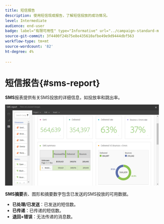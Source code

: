 ```yaml
---
title: 短信报告
description: 使用短信现成报告，了解短信投放的成功情况。
level: Intermediate
audience: end-user
badge: label="有限可用性" type="Informative" url="../campaign-standard-migration-home.md" tooltip="仅限于Campaign Standard已迁移的用户"
source-git-commit: 3f4400f24b75e8e435610afbe49e9d9444dbf563
workflow-type: tm+mt
source-wordcount: '82'
ht-degree: 4%

---
```


# 短信报告{#sms-report}

**SMS**&#x200B;报表提供有关SMS投放的详细信息，如投放率和跳出率。

![](assets/dynamic_report_sms.png)

**SMS摘要**&#x200B;表、图形和摘要数字包含已发送的SMS投放的可用数据。

* **已处理/已发送**：已发送的短信数。
* **已传递**：已传递的短信数。
* **退回+错误**：无法传递的消息数。
